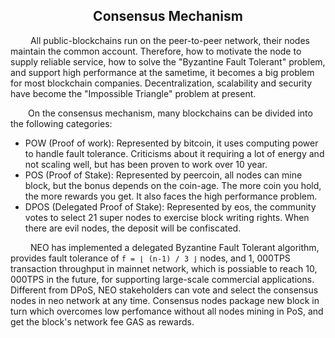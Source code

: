 <center><h2>Consensus Mechanism</h2></center>

&emsp;&emsp; All public-blockchains run on the peer-to-peer network, their nodes maintain the common account. Therefore, how to motivate the node to supply reliable service, how to solve the "Byzantine Fault Tolerant" problem, and support high performance at the sametime, it becomes a big problem for most blockchain companies. Decentralization, scalability and security have become the "Impossible Triangle" problem at present.

&emsp;&emsp;On the consensus mechanism, many blockchains can be divided into the following categories:

- POW (Proof of work): Represented by bitcoin, it uses computing power to handle fault tolerance. Criticisms about it requiring a lot of energy and not scaling well, but has been proven to work over 10 year.
- POS (Proof of Stake):  Represented by peercoin, all nodes can mine block, but the bonus depends on the coin-age. The more coin you hold, the more rewards you get. It also faces the high performance problem.
- DPOS (Delegated Proof of Stake): Represented by eos, the community votes to select 21 super nodes to exercise block writing rights. When there are evil nodes, the deposit will be confiscated. 


&emsp;&emsp; NEO has implemented a delegated Byzantine Fault Tolerant algorithm, provides fault tolerance of `f = ⌊ (n-1) / 3 ⌋` nodes, and 1, 000TPS transaction throughput in mainnet network, which is possiable to reach 10, 000TPS in the future, for supporting large-scale commercial applications. Different from DPoS, NEO stakeholders can vote and select the consensus nodes in neo network at any time. Consensus nodes package new block in turn which overcomes low perfomance without all nodes mining in PoS, and get the block's network fee GAS as rewards. 